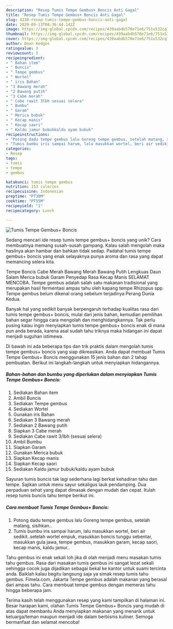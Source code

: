 ```yaml
---
description: "Resep Tumis Tempe Gembus+ Boncis Anti Gagal"
title: "Resep Tumis Tempe Gembus+ Boncis Anti Gagal"
slug: 4230-resep-tumis-tempe-gembus-boncis-anti-gagal
date: 2020-09-13T08:36:44.142Z
image: https://img-global.cpcdn.com/recipes/439aabdb570e71e6/751x532cq70/tumis-tempe-gembus-boncis-foto-resep-utama.jpg
thumbnail: https://img-global.cpcdn.com/recipes/439aabdb570e71e6/751x532cq70/tumis-tempe-gembus-boncis-foto-resep-utama.jpg
cover: https://img-global.cpcdn.com/recipes/439aabdb570e71e6/751x532cq70/tumis-tempe-gembus-boncis-foto-resep-utama.jpg
author: Dean Hodges
ratingvalue: 3
reviewcount: 3
recipeingredient:
- " Bahan item"
- " Buncis"
- " Tempe gembus"
- " Wortel"
- " iris Bahan"
- "3 Bawang merah"
- "2 Bawang putih"
- "3 Cabe merah"
- " Cabe rawit 3lbh sesuai selera"
- " Bumbu"
- " Garam"
- " Merica bubuk"
- " Kecap manis"
- " Kecap saori"
- " Kaldu jamur bubukkaldu ayam bubuk"
recipeinstructions:
- "Potong dadu tempe gembus lalu Goreng tempe gembus, setelah matang, sisihkan.."
- "Tumis bumbu iris sampai harum, lalu masukkan wortel, beri air sedikit..setelah wortel empuk, masukkan boncis tunggu sebentar, masukkan gula jawa, tempe gembus, masukkan garam, kecap saori, kecap manis, kaldu jamur.."
categories:
- Resep
tags:
- tumis
- tempe
- gembus

katakunci: tumis tempe gembus 
nutrition: 153 calories
recipecuisine: Indonesian
preptime: "PT30M"
cooktime: "PT55M"
recipeyield: "1"
recipecategory: Lunch

---
```



![Tumis Tempe Gembus+ Boncis](https://img-global.cpcdn.com/recipes/439aabdb570e71e6/751x532cq70/tumis-tempe-gembus-boncis-foto-resep-utama.jpg)

Sedang mencari ide resep tumis tempe gembus+ boncis yang unik? Cara membuatnya memang susah-susah gampang. Kalau salah mengolah maka hasilnya akan hambar dan bahkan tidak sedap. Padahal tumis tempe gembus+ boncis yang enak selayaknya punya aroma dan rasa yang dapat memancing selera kita.

Tempe Boncis Cabe Merah Bawang Merah Bawang Putih Lengkuas Daun Salam Merica bubuk Garam Penyedap Rasa Kecap Manis SELAMAT MENCOBA. Tempe gembus adalah salah satu makanan tradisional yang merupakan hasil fermentasi ampas tahu oleh kapang tempe Rhizopus spp. Tempe gembus belum dikenal orang sebelum terjadinya Perang Dunia Kedua.

Banyak hal yang sedikit banyak berpengaruh terhadap kualitas rasa dari tumis tempe gembus+ boncis, mulai dari jenis bahan, kemudian pemilihan bahan segar hingga cara mengolah dan menghidangkannya. Tak perlu pusing kalau ingin menyiapkan tumis tempe gembus+ boncis enak di mana pun anda berada, karena asal sudah tahu triknya maka hidangan ini dapat menjadi suguhan istimewa.


Di bawah ini ada beberapa tips dan trik praktis dalam mengolah tumis tempe gembus+ boncis yang siap dikreasikan. Anda dapat membuat Tumis Tempe Gembus+ Boncis menggunakan 15 jenis bahan dan 2 tahap pembuatan. Berikut ini langkah-langkah untuk menyiapkan hidangannya.

<!--inarticleads1-->

##### Bahan-bahan dan bumbu yang diperlukan dalam menyiapkan Tumis Tempe Gembus+ Boncis:

1. Sediakan  Bahan item
1. Ambil  Buncis
1. Sediakan  Tempe gembus
1. Sediakan  Wortel
1. Gunakan  iris Bahan
1. Sediakan 3 Bawang merah
1. Sediakan 2 Bawang putih
1. Siapkan 3 Cabe merah
1. Sediakan  Cabe rawit 3/lbh (sesuai selera)
1. Ambil  Bumbu
1. Siapkan  Garam
1. Gunakan  Merica bubuk
1. Siapkan  Kecap manis
1. Siapkan  Kecap saori
1. Sediakan  Kaldu jamur bubuk/kaldu ayam bubuk


Sayuran tumis buncis tak lagi sederhana lagi berkat kehadiran tahu dan tempe. Sajikan untuk menu sayur sekaligus lauk pendamping. Dua perpaduan sehat yang dapat dimasak dengan mudah dan cepat. Itulah resep tumis buncis tahu tempe berikut ini. 

<!--inarticleads2-->

##### Cara membuat Tumis Tempe Gembus+ Boncis:

1. Potong dadu tempe gembus lalu Goreng tempe gembus, setelah matang, sisihkan..
1. Tumis bumbu iris sampai harum, lalu masukkan wortel, beri air sedikit..setelah wortel empuk, masukkan boncis tunggu sebentar, masukkan gula jawa, tempe gembus, masukkan garam, kecap saori, kecap manis, kaldu jamur..


Tahu gembus ini enak sekali loh jika di olah menjadi menu masakan tumis tahu gembus. Rasa dari masakan tumis gembus ini sangat lezat sekali sehingga cocok juga dijadikan sebagai bekal ke kantor untuk suami tercinta anda. Baiklah kalau begitu langsung saja ya simak resep tumis tahu gembus. Fimela.com, Jakarta Tempe gembus adalah makanan yang berasal dari ampas tahu. Cara membuat tempe gembus dengan memeras tahu hingga beberapa jam. 

Terima kasih telah menggunakan resep yang kami tampilkan di halaman ini. Besar harapan kami, olahan Tumis Tempe Gembus+ Boncis yang mudah di atas dapat membantu Anda menyiapkan makanan yang menarik untuk keluarga/teman maupun menjadi ide dalam berbisnis kuliner. Semoga bermanfaat dan selamat mencoba!
